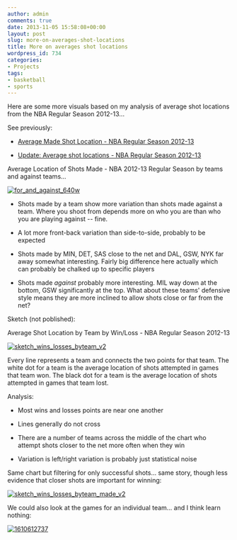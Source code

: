 ```yaml
---
author: admin
comments: true
date: 2013-11-05 15:58:08+00:00
layout: post
slug: more-on-averages-shot-locations
title: More on averages shot locations
wordpress_id: 734
categories:
- Projects
tags:
- basketball
- sports
---
```


Here are some more visuals based on my analysis of average shot locations from the NBA Regular Season 2012-13...

See previously:



	
  * [Average Made Shot Location - NBA Regular Season 2012-13](http://thinkdatavis.com/2013/10/13/average-made-shot-location-nba-regular-season-2012-13/)

	
  * [Update: Average shot locations - NBA Regular Season 2012-13](http://thinkdatavis.com/2013/10/24/update-average-shot-locations-nba-regular-season-2012-13/)




Average Location of Shots Made - NBA 2012-13 Regular Season by teams and against teams...

[![for_and_against_640w](http://thinkdatavis.com/wp-content/uploads/2013/11/for_and_against_640w1.png)](http://thinkdatavis.com/wp-content/uploads/2013/11/for_and_against_640w1.png)



	
  * Shots made by a team show more variation than shots made against a team. Where you shoot from depends more on who you are than who you are playing against -- fine.

	
  * A lot more front-back variation than side-to-side, probably to be expected

	
  * Shots made by MIN, DET, SAS close to the net and DAL, GSW, NYK far away somewhat interesting. Fairly big difference here actually which can probably be chalked up to specific players

	
  * Shots made _against_ probably more interesting. MIL way down at the bottom, GSW significantly at the top. What about these teams' defensive style means they are more inclined to allow shots close or far from the net?




Sketch (not poblished):

Average Shot Location by Team by Win/Loss - NBA Regular Season 2012-13

[![sketch_wins_losses_byteam_v2](http://thinkdatavis.com/wp-content/uploads/2013/11/sketch_wins_losses_byteam_v22.png)](http://thinkdatavis.com/wp-content/uploads/2013/11/sketch_wins_losses_byteam_v22.png)

Every line represents a team and connects the two points for that team. The white dot for a team is the average location of shots attempted in games that team won. The black dot for a team is the average location of shots attempted in games that team lost.

Analysis:



	
  * Most wins and losses points are near one another

	
  * Lines generally do not cross

	
  * There are a number of teams across the middle of the chart who attempt shots closer to the net more often when they win

	
  * Variation is left/right variation is probably just statistical noise


Same chart but filtering for only successful shots... same story, though less evidence that closer shots are important for winning:

[![sketch_wins_losses_byteam_made_v2](http://thinkdatavis.com/wp-content/uploads/2013/11/sketch_wins_losses_byteam_made_v2.png)](http://thinkdatavis.com/wp-content/uploads/2013/11/sketch_wins_losses_byteam_made_v2.png)



We could also look at the games for an individual team... and I think learn nothing:



[![1610612737](http://thinkdatavis.com/wp-content/uploads/2013/11/1610612737-.png)](http://thinkdatavis.com/wp-content/uploads/2013/11/1610612737-.png)
